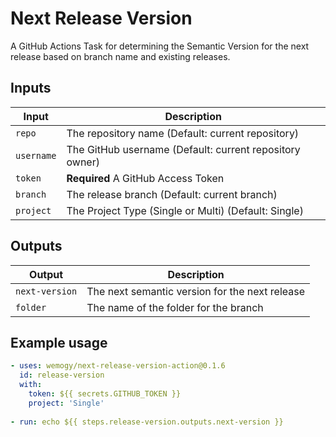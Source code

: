 # Next Release Version

A GitHub Actions Task for determining the Semantic Version for the next release based on branch name and existing releases.

## Inputs

| Input | Description |
|-|-|
| `repo` | The repository name (Default: current repository) |
| `username` | The GitHub username (Default: current repository owner) |
| `token` | **Required** A GitHub Access Token |
| `branch` | The release branch (Default: current branch) |
| `project` | The Project Type (Single or Multi) (Default: Single) |

## Outputs

| Output | Description |
|-|-|
| `next-version` | The next semantic version for the next release |
| `folder` | The name of the folder for the branch |

## Example usage

```yaml
- uses: wemogy/next-release-version-action@0.1.6
  id: release-version
  with:    
    token: ${{ secrets.GITHUB_TOKEN }}
    project: 'Single'
    
- run: echo ${{ steps.release-version.outputs.next-version }}
```

